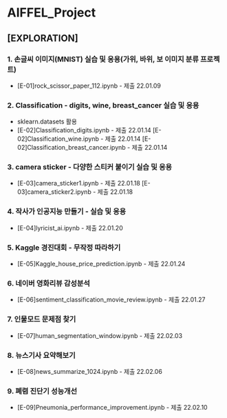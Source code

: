 # AIFFEL_Project
## [EXPLORATION]  

### 1. 손글씨 이미지(MNIST) 실습 및 응용(가위, 바위, 보 이미지 분류 프로젝트)
- [E-01]rock_scissor_paper_112.ipynb - 제출 22.01.09


### 2. Classification - digits, wine, breast_cancer 실습 및 응용
- sklearn.datasets 활용
- [E-02]Classification_digits.ipynb - 제출 22.01.14 
  [E-02]Classification_wine.ipynb - 제출 22.01.14 
  [E-02]Classification_breast_cancer.ipynb - 제출 22.01.14  

### 3. camera sticker - 다양한 스티커 붙이기 실습 및 응용
- [E-03]camera_sticker1.ipynb - 제출 22.01.18 
  [E-03]camera_sticker2.ipynb - 제출 22.01.18  

### 4. 작사가 인공지능 만들기 - 실습 및 응용

- [E-04]lyricist_ai.ipynb - 제출 22.01.20  

### 5. Kaggle 경진대회 - 무작정 따라하기

- [E-05]Kaggle_house_price_prediction.ipynb - 제출 22.01.24  

### 6. 네이버 영화리뷰 감성분석

- [E-06]sentiment_classification_movie_review.ipynb - 제출 22.01.27  

### 7. 인물모드 문제점 찾기

- [E-07]human_segmentation_window.ipynb - 제출 22.02.03  

### 8. 뉴스기사 요약해보기

- [E-08]news_summarize_1024.ipynb - 제출 22.02.06  

### 9. 폐렴 진단기 성능개선

- [E-09]Pneumonia_performance_improvement.ipynb - 제출 22.02.10 